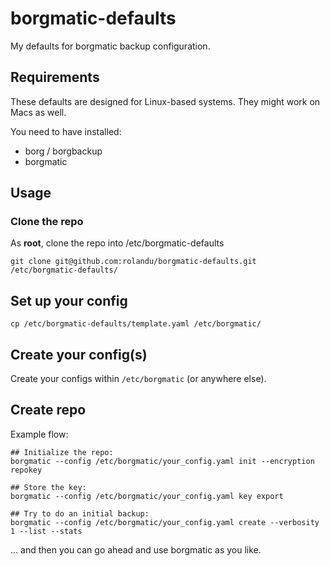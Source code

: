 # borgmatic-defaults

My defaults for borgmatic backup configuration. 

## Requirements

These defaults are designed for Linux-based systems. They might work on Macs as well.

You need to have installed:

- borg / borgbackup
- borgmatic

## Usage

### Clone the repo

As **root**, clone the repo into /etc/borgmatic-defaults

`git clone git@github.com:rolandu/borgmatic-defaults.git /etc/borgmatic-defaults/`

## Set up your config

`cp /etc/borgmatic-defaults/template.yaml /etc/borgmatic/`

## Create your config(s)

Create your configs within `/etc/borgmatic` (or anywhere else).

## Create repo

Example flow:

```
## Initialize the repo:
borgmatic --config /etc/borgmatic/your_config.yaml init --encryption repokey

## Store the key:
borgmatic --config /etc/borgmatic/your_config.yaml key export

## Try to do an initial backup:
borgmatic --config /etc/borgmatic/your_config.yaml create --verbosity 1 --list --stats
```

... and then you can go ahead and use borgmatic as you like.
